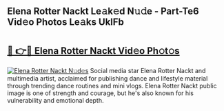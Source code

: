 ## Elena Rotter Nackt Le𝚊k𝚎d N𝚞𝚍e - Part-Te6 Vid𝚎o Photos Le𝚊ks UklFb

# <h2><a href="http://fb6p3j.evod.top/?m=Elena+Rotter+Nackt">🔗 👉🔴 Elena Rotter Nackt Vid𝚎o Ph𝚘t𝚘s</a></h2>

[![Elena Rotter Nackt N𝚞d𝚎s](https://i.imgur.com/8V9OHl7.gif)](http://fb6p3j.evod.top/?m=Elena+Rotter+Nackt)
Social media star Elena Rotter Nackt and multimedia artist, acclaimed for publishing dance and lifestyle material through trending dance routines and mini vlogs. Elena Rotter Nackt public image is one of strength and courage, but he's also known for his vulnerability and emotional depth. 
